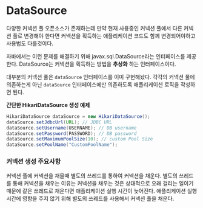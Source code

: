 # DataSource

다양한 커넥션 풀 오픈소스가 존재하는데 만약 현재 사용중인 커넥션 풀에서 다른 커넥션 풀로 변경해야 한다면 커넥션을 획득하는 애플리케이션 코드도 함께 변경되어야하고 사용법도 다를것이다.

자바에서는 이런 문제를 해결하기 위해 javax.sql.DataSource라는 인터페이스를 제공한다. 
DataSource는 커넥션을 획득하는 방법을 __추상화__ 하는 인터페이스이다. 

대부분의 커넥션 풀은 `dataSource` 인터페이스를 이미 구현해놨다. 각각의 커넥션 풀에 의존하는게 아닌 `dataSource` 인터페이스에만 의존하도록 애플리케이션 로직을 작성하면 된다. 

__간단한 HikariDataSource 생성 예제__
```java
HikariDataSource dataSource = new HikariDataSource();
dataSource.setJdbcUrl(URL); // JDBC URL
dataSource.setUsername(USERNAME); // DB username
dataSource.setPassword(PASSWORD); // DB password
dataSource.setMaximumPoolSize(10); // custom Pool Size
dataSource.setPoolName("CustomPoolName");
```

<h3>커넥션 생성 주요사항</h3>

커넥션 풀에 커넥션을 채울때 별도의 쓰레드를 통하여 커넥션을 채운다. 
별도의 쓰레드를 통해 커넥션을 채우는 이유는 커넥션을 채우는 것은 상대적으로 오래 걸리는 일이기 때문에 같은 쓰레드로 채운다면 애플리케이션 실행 시간이 늦어진다. 애플리케이션 실행시간에 영향을 주지 않기 위해 별도의 쓰레드를 사용해서 커넥션 풀을 채운다.